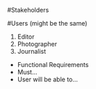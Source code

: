 #Stakeholders

#Users (might be the same)

1. Editor
2. Photographer
3. Journalist
  - Functional Requirements
  - Must...
  - User will be able to...
